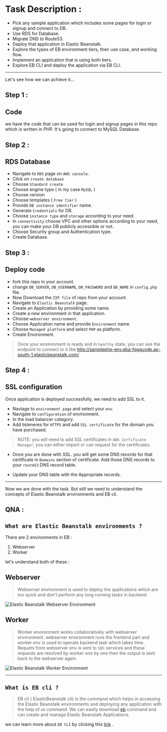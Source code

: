 # Task Description :

- Pick any sample application which includes some pages for login or signup and connect to DB.
- Use RDS for Database.
- Migrate DNS to Route53.
- Deploy that application in Elastic Beanstalk.
- Explore the types of EB environment tiers, their use case, and working flow.
- Implement an application that is using both tiers.
- Explore EB CLI and deploy the application via EB CLI.

---

Let's see how we can achieve it...

## Step 1 :
## Code

we have the code that can be used for login and signup pages in this repo which is written in PHP. It's going to connect to MySQL Database.

## Step 2 :
## RDS Database

- Navigate to `RDS` page on `AWS console`.
- Click on `create database`
- Choose `Standard create`
- Choose engine type ( in my case `MySQL` )
- Choose version
- Choose templates ( `Free tier` )
- Provide `DB instance identifier` name.
- Generate `Credentials` for DB.
- Choose `instance type` and `storage` according to your need.
- In `connectivity` choose VPC and other options according to your need, you can make your DB publicly accessible or not.
- Choose Security group and Authentication type.
- Create Database.

## Step 3 :
## Deploy code

- fork this repo in your account.
- change `DB_SERVER`, `DB_USERNAME`, `DB_PASSWORD` and `DB_NAME` in `config.php` file.
- Now Download the `ZIP file` of repo from your account.
- Navigate to `Elastic Beanstalk` page.
- Create an Application by providing some name.
- Create a new environment in that application.
- Choose `webserver environment`.
- Choose Application name and provide `Environment` name.
- Choose `Managed platform` and select `PHP` as platform.
- Create Environment.

> Once your environment is ready and in `healthy` state, you can see the endpoint to connect to it like http://samplephp-env.eba-fqgguvde.ap-south-1.elasticbeanstalk.com/

## Step 4 :
## SSL configuration

Once application is deployed successfully, we need to add SSL to it.

- Naviage to `environment page` and select your `env`.
- Navigate to `configuration` of environment.
- In the load balancer category.
- Add listeneres for `HTTPS` and add `SSL certificate` for the domain you have purchased.

> NOTE: you will need to add SSL certificates in `AWS Certificate Manager`, you can either import or can request for the certificates.

- Once you are done with SSL. you will get some DNS records for that certificate in `Domains` section of certificate. Add those DNS records to your `route53` DNS record table.

- Update your DNS table with the Appropriate records.

---
Now we are done with the task. But still we need to understand the concepts of Elastic Beanstalk environments and EB cli.

## QNA :

## `What are Elastic Beanstalk environments ?`

There are 2 environments in EB :

1. Webserver 
2. Worker

let's understand both of these :

## Webserver
> Webserver environment is used to deploy the applications which are too quick and don't perform any long running tasks in backend.


![Elastic Beanstalk Webserver Environment](https://docs.aws.amazon.com/elasticbeanstalk/latest/dg/images/aeb-architecture2.png "Elastic Beanstalk Webserver Environment")


## Worker
> Worker environment works collaboratively with webserver environment. webserver environment runs the frontend part and worker env is used to operate backend task which takes time. Requets from webserver env is sent to `SQS` services and these requests are resolved by worker one by one then the output is sent back to the webserver again.


![Elastic Beanstalk Worker Environment](https://docs.aws.amazon.com/elasticbeanstalk/latest/dg/images/aeb-architecture_worker.png "Elastic Beanstalk Worker Environment")

---

## `What is EB cli ?`

> EB cli ( ElasticBeanstalk cli) is the command which helps in accessing the Elastic Beanstalk environments and deploying any application with the help of `eb` command. We can easily download [eb](https://docs.aws.amazon.com/elasticbeanstalk/latest/dg/eb-cli3-install-advanced.html) command and can create and manage Elastic Beanstalk Applications.

we can learn more about `EB CLI` by clicking this [link](https://docs.aws.amazon.com/elasticbeanstalk/latest/dg/eb-cli3.html) .

